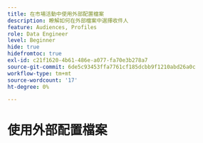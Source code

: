 ```yaml
---
title: 在市場活動中使用外部配置檔案
description: 瞭解如何在外部檔案中選擇收件人
feature: Audiences, Profiles
role: Data Engineer
level: Beginner
hide: true
hidefromtoc: true
exl-id: c21f1620-4b61-486e-a077-fa70e3b278a7
source-git-commit: 6de5c93453ffa7761cf185dcbb9f1210abd26a0c
workflow-type: tm+mt
source-wordcount: '17'
ht-degree: 0%

---
```


# 使用外部配置檔案
